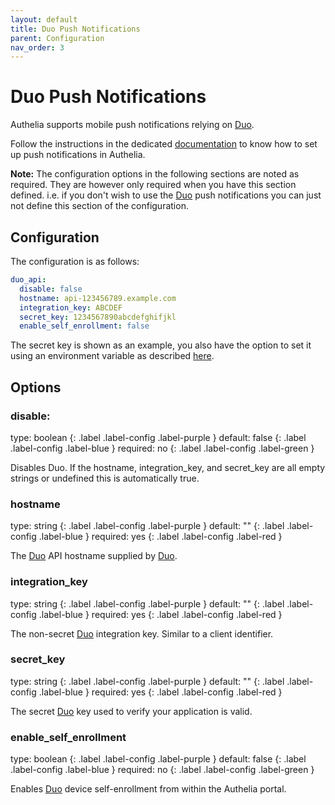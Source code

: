 ```yaml
---
layout: default
title: Duo Push Notifications
parent: Configuration
nav_order: 3
---
```


# Duo Push Notifications

Authelia supports mobile push notifications relying on [Duo].

Follow the instructions in the dedicated [documentation](../features/2fa/push-notifications.md)
to know how to set up push notifications in Authelia.

**Note:** The configuration options in the following sections are noted as required. They are however only required when
you have this section defined. i.e. if you don't wish to use the [Duo] push notifications you can just not define this
section of the configuration.

## Configuration

The configuration is as follows:
```yaml
duo_api:
  disable: false
  hostname: api-123456789.example.com
  integration_key: ABCDEF
  secret_key: 1234567890abcdefghifjkl
  enable_self_enrollment: false
```

The secret key is shown as an example, you also have the option to set it using an environment
variable as described [here](./secrets.md).

## Options

### disable:
<div markdown="1">
type: boolean
{: .label .label-config .label-purple } 
default: false
{: .label .label-config .label-blue }
required: no
{: .label .label-config .label-green }
</div>

Disables Duo. If the hostname, integration_key, and secret_key are all empty strings or undefined this is automatically 
true.

### hostname
<div markdown="1">
type: string
{: .label .label-config .label-purple } 
default: ""
{: .label .label-config .label-blue }
required: yes
{: .label .label-config .label-red }
</div>

The [Duo] API hostname supplied by [Duo].

### integration_key
<div markdown="1">
type: string
{: .label .label-config .label-purple } 
default: ""
{: .label .label-config .label-blue }
required: yes
{: .label .label-config .label-red }
</div>

The non-secret [Duo] integration key. Similar to a client identifier.

### secret_key
<div markdown="1">
type: string
{: .label .label-config .label-purple } 
default: ""
{: .label .label-config .label-blue }
required: yes
{: .label .label-config .label-red }
</div>

The secret [Duo] key used to verify your application is valid.

### enable_self_enrollment
<div markdown="1">
type: boolean
{: .label .label-config .label-purple } 
default: false
{: .label .label-config .label-blue }
required: no
{: .label .label-config .label-green }
</div>

Enables [Duo] device self-enrollment from within the Authelia portal.

[Duo]: https://duo.com/
